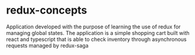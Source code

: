 # redux-concepts
Application developed with the purpose of learning the use of redux for managing global states. The application is a simple shopping cart built with react and typescript that is able to check inventory through asynchronous requests managed by redux-saga

